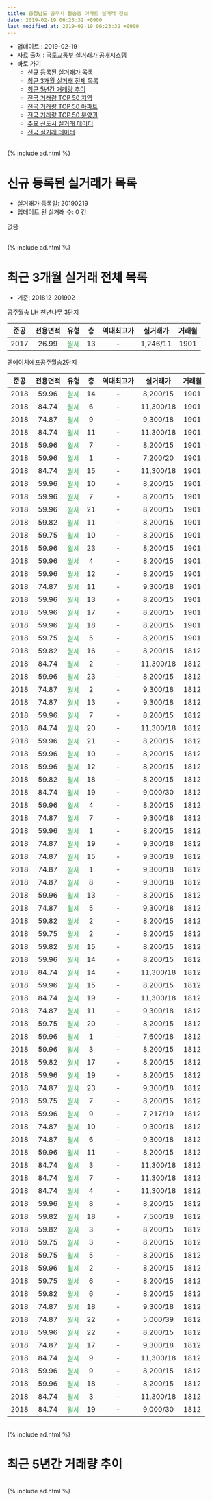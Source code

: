 ```yaml
---
title: 충청남도 공주시 월송동 아파트 실거래 정보
date: 2019-02-19 06:23:32 +0900
last_modified_at: 2019-02-19 06:23:32 +0900
---
```


* 업데이트 : 2019-02-19
* 자료 출처 : [국토교통부 실거래가 공개시스템](http://rt.molit.go.kr)
* 바로 가기
    * [신규 등록된 실거래가 목록](#신규-등록된-실거래가-목록)
    * [최근 3개월 실거래 전체 목록](#최근-3개월-실거래-전체-목록)
    * [최근 5년간 거래량 추이](#최근-5년간-거래량-추이)
    * [전국 거래량 TOP 50 지역](https://inasie.github.io/apt-trade-info/최근-3개월-전국에서-가장-거래가-많이-발생한-지역)
    * [전국 거래량 TOP 50 아파트](https://inasie.github.io/apt-trade-info/최근-3개월-전국에서-가장-거래가-많이-발생한-아파트)
    * [전국 거래량 TOP 50 분양권](https://inasie.github.io/apt-trade-info/최근-3개월-전국에서-가장-거래가-많이-발생한-분양권)
    * [주요 신도시 실거래 데이터](https://inasie.github.io/apt-trade-info/주요-신도시)
    * [전국 실거래 데이터](https://inasie.github.io/apt-trade-info/전국)
<br>
{% include ad.html %}
<br>

# 신규 등록된 실거래가 목록
* 실거래가 등록일: 20190219
* 업데이트 된 실거래 수: 0 건

없음

<br>
{% include ad.html %}
<br>

# 최근 3개월 실거래 전체 목록
* 기준: 201812-201902


[공주월송 LH 천년나무 3단지](https://search.naver.com/search.naver?query=%EC%B6%A9%EC%B2%AD%EB%82%A8%EB%8F%84+%EA%B3%B5%EC%A3%BC%EC%8B%9C+%EC%9B%94%EC%86%A1%EB%8F%99+%EA%B3%B5%EC%A3%BC%EC%9B%94%EC%86%A1+LH+%EC%B2%9C%EB%85%84%EB%82%98%EB%AC%B4+3%EB%8B%A8%EC%A7%80)

|준공|전용면적|유형|층|역대최고가|실거래가|거래월|
|:---:|:---:|:---:|:---:|:---:|:---:|:---:|
|2017|26.99|<span style="color:#34a853">월세</span>|13|<span style="color:#444444">-</span>|1,246/11|1901|

[엔에이치에프공주월송2단지](https://search.naver.com/search.naver?query=%EC%B6%A9%EC%B2%AD%EB%82%A8%EB%8F%84+%EA%B3%B5%EC%A3%BC%EC%8B%9C+%EC%9B%94%EC%86%A1%EB%8F%99+%EC%97%94%EC%97%90%EC%9D%B4%EC%B9%98%EC%97%90%ED%94%84%EA%B3%B5%EC%A3%BC%EC%9B%94%EC%86%A12%EB%8B%A8%EC%A7%80)

|준공|전용면적|유형|층|역대최고가|실거래가|거래월|
|:---:|:---:|:---:|:---:|:---:|:---:|:---:|
|2018|59.96|<span style="color:#34a853">월세</span>|14|<span style="color:#444444">-</span>|8,200/15|1901|
|2018|84.74|<span style="color:#34a853">월세</span>|6|<span style="color:#444444">-</span>|11,300/18|1901|
|2018|74.87|<span style="color:#34a853">월세</span>|9|<span style="color:#444444">-</span>|9,300/18|1901|
|2018|84.74|<span style="color:#34a853">월세</span>|11|<span style="color:#444444">-</span>|11,300/18|1901|
|2018|59.96|<span style="color:#34a853">월세</span>|7|<span style="color:#444444">-</span>|8,200/15|1901|
|2018|59.96|<span style="color:#34a853">월세</span>|1|<span style="color:#444444">-</span>|7,200/20|1901|
|2018|84.74|<span style="color:#34a853">월세</span>|15|<span style="color:#444444">-</span>|11,300/18|1901|
|2018|59.96|<span style="color:#34a853">월세</span>|10|<span style="color:#444444">-</span>|8,200/15|1901|
|2018|59.96|<span style="color:#34a853">월세</span>|7|<span style="color:#444444">-</span>|8,200/15|1901|
|2018|59.96|<span style="color:#34a853">월세</span>|21|<span style="color:#444444">-</span>|8,200/15|1901|
|2018|59.82|<span style="color:#34a853">월세</span>|11|<span style="color:#444444">-</span>|8,200/15|1901|
|2018|59.75|<span style="color:#34a853">월세</span>|10|<span style="color:#444444">-</span>|8,200/15|1901|
|2018|59.96|<span style="color:#34a853">월세</span>|23|<span style="color:#444444">-</span>|8,200/15|1901|
|2018|59.96|<span style="color:#34a853">월세</span>|4|<span style="color:#444444">-</span>|8,200/15|1901|
|2018|59.96|<span style="color:#34a853">월세</span>|12|<span style="color:#444444">-</span>|8,200/15|1901|
|2018|74.87|<span style="color:#34a853">월세</span>|11|<span style="color:#444444">-</span>|9,300/18|1901|
|2018|59.96|<span style="color:#34a853">월세</span>|13|<span style="color:#444444">-</span>|8,200/15|1901|
|2018|59.96|<span style="color:#34a853">월세</span>|17|<span style="color:#444444">-</span>|8,200/15|1901|
|2018|59.96|<span style="color:#34a853">월세</span>|18|<span style="color:#444444">-</span>|8,200/15|1901|
|2018|59.75|<span style="color:#34a853">월세</span>|5|<span style="color:#444444">-</span>|8,200/15|1901|
|2018|59.82|<span style="color:#34a853">월세</span>|16|<span style="color:#444444">-</span>|8,200/15|1812|
|2018|84.74|<span style="color:#34a853">월세</span>|2|<span style="color:#444444">-</span>|11,300/18|1812|
|2018|59.96|<span style="color:#34a853">월세</span>|23|<span style="color:#444444">-</span>|8,200/15|1812|
|2018|74.87|<span style="color:#34a853">월세</span>|2|<span style="color:#444444">-</span>|9,300/18|1812|
|2018|74.87|<span style="color:#34a853">월세</span>|13|<span style="color:#444444">-</span>|9,300/18|1812|
|2018|59.96|<span style="color:#34a853">월세</span>|7|<span style="color:#444444">-</span>|8,200/15|1812|
|2018|84.74|<span style="color:#34a853">월세</span>|20|<span style="color:#444444">-</span>|11,300/18|1812|
|2018|59.96|<span style="color:#34a853">월세</span>|21|<span style="color:#444444">-</span>|8,200/15|1812|
|2018|59.96|<span style="color:#34a853">월세</span>|10|<span style="color:#444444">-</span>|8,200/15|1812|
|2018|59.96|<span style="color:#34a853">월세</span>|12|<span style="color:#444444">-</span>|8,200/15|1812|
|2018|59.82|<span style="color:#34a853">월세</span>|18|<span style="color:#444444">-</span>|8,200/15|1812|
|2018|84.74|<span style="color:#34a853">월세</span>|19|<span style="color:#444444">-</span>|9,000/30|1812|
|2018|59.96|<span style="color:#34a853">월세</span>|4|<span style="color:#444444">-</span>|8,200/15|1812|
|2018|74.87|<span style="color:#34a853">월세</span>|7|<span style="color:#444444">-</span>|9,300/18|1812|
|2018|59.96|<span style="color:#34a853">월세</span>|1|<span style="color:#444444">-</span>|8,200/15|1812|
|2018|74.87|<span style="color:#34a853">월세</span>|19|<span style="color:#444444">-</span>|9,300/18|1812|
|2018|74.87|<span style="color:#34a853">월세</span>|15|<span style="color:#444444">-</span>|9,300/18|1812|
|2018|74.87|<span style="color:#34a853">월세</span>|1|<span style="color:#444444">-</span>|9,300/18|1812|
|2018|74.87|<span style="color:#34a853">월세</span>|8|<span style="color:#444444">-</span>|9,300/18|1812|
|2018|59.96|<span style="color:#34a853">월세</span>|13|<span style="color:#444444">-</span>|8,200/15|1812|
|2018|74.87|<span style="color:#34a853">월세</span>|5|<span style="color:#444444">-</span>|9,300/18|1812|
|2018|59.82|<span style="color:#34a853">월세</span>|2|<span style="color:#444444">-</span>|8,200/15|1812|
|2018|59.75|<span style="color:#34a853">월세</span>|2|<span style="color:#444444">-</span>|8,200/15|1812|
|2018|59.82|<span style="color:#34a853">월세</span>|15|<span style="color:#444444">-</span>|8,200/15|1812|
|2018|59.96|<span style="color:#34a853">월세</span>|14|<span style="color:#444444">-</span>|8,200/15|1812|
|2018|84.74|<span style="color:#34a853">월세</span>|14|<span style="color:#444444">-</span>|11,300/18|1812|
|2018|59.96|<span style="color:#34a853">월세</span>|15|<span style="color:#444444">-</span>|8,200/15|1812|
|2018|84.74|<span style="color:#34a853">월세</span>|19|<span style="color:#444444">-</span>|11,300/18|1812|
|2018|74.87|<span style="color:#34a853">월세</span>|11|<span style="color:#444444">-</span>|9,300/18|1812|
|2018|59.75|<span style="color:#34a853">월세</span>|20|<span style="color:#444444">-</span>|8,200/15|1812|
|2018|59.96|<span style="color:#34a853">월세</span>|1|<span style="color:#444444">-</span>|7,600/18|1812|
|2018|59.96|<span style="color:#34a853">월세</span>|3|<span style="color:#444444">-</span>|8,200/15|1812|
|2018|59.82|<span style="color:#34a853">월세</span>|17|<span style="color:#444444">-</span>|8,200/15|1812|
|2018|59.96|<span style="color:#34a853">월세</span>|19|<span style="color:#444444">-</span>|8,200/15|1812|
|2018|74.87|<span style="color:#34a853">월세</span>|23|<span style="color:#444444">-</span>|9,300/18|1812|
|2018|59.75|<span style="color:#34a853">월세</span>|7|<span style="color:#444444">-</span>|8,200/15|1812|
|2018|59.96|<span style="color:#34a853">월세</span>|9|<span style="color:#444444">-</span>|7,217/19|1812|
|2018|74.87|<span style="color:#34a853">월세</span>|10|<span style="color:#444444">-</span>|9,300/18|1812|
|2018|74.87|<span style="color:#34a853">월세</span>|6|<span style="color:#444444">-</span>|9,300/18|1812|
|2018|59.96|<span style="color:#34a853">월세</span>|11|<span style="color:#444444">-</span>|8,200/15|1812|
|2018|84.74|<span style="color:#34a853">월세</span>|3|<span style="color:#444444">-</span>|11,300/18|1812|
|2018|84.74|<span style="color:#34a853">월세</span>|7|<span style="color:#444444">-</span>|11,300/18|1812|
|2018|84.74|<span style="color:#34a853">월세</span>|4|<span style="color:#444444">-</span>|11,300/18|1812|
|2018|59.96|<span style="color:#34a853">월세</span>|8|<span style="color:#444444">-</span>|8,200/15|1812|
|2018|59.82|<span style="color:#34a853">월세</span>|18|<span style="color:#444444">-</span>|7,500/18|1812|
|2018|59.82|<span style="color:#34a853">월세</span>|3|<span style="color:#444444">-</span>|8,200/15|1812|
|2018|59.75|<span style="color:#34a853">월세</span>|3|<span style="color:#444444">-</span>|8,200/15|1812|
|2018|59.75|<span style="color:#34a853">월세</span>|5|<span style="color:#444444">-</span>|8,200/15|1812|
|2018|59.96|<span style="color:#34a853">월세</span>|2|<span style="color:#444444">-</span>|8,200/15|1812|
|2018|59.75|<span style="color:#34a853">월세</span>|6|<span style="color:#444444">-</span>|8,200/15|1812|
|2018|59.82|<span style="color:#34a853">월세</span>|6|<span style="color:#444444">-</span>|8,200/15|1812|
|2018|74.87|<span style="color:#34a853">월세</span>|18|<span style="color:#444444">-</span>|9,300/18|1812|
|2018|74.87|<span style="color:#34a853">월세</span>|22|<span style="color:#444444">-</span>|5,000/39|1812|
|2018|59.96|<span style="color:#34a853">월세</span>|22|<span style="color:#444444">-</span>|8,200/15|1812|
|2018|74.87|<span style="color:#34a853">월세</span>|17|<span style="color:#444444">-</span>|9,300/18|1812|
|2018|84.74|<span style="color:#34a853">월세</span>|9|<span style="color:#444444">-</span>|11,300/18|1812|
|2018|59.96|<span style="color:#34a853">월세</span>|9|<span style="color:#444444">-</span>|8,200/15|1812|
|2018|59.96|<span style="color:#34a853">월세</span>|18|<span style="color:#444444">-</span>|8,200/15|1812|
|2018|84.74|<span style="color:#34a853">월세</span>|3|<span style="color:#444444">-</span>|11,300/18|1812|
|2018|84.74|<span style="color:#34a853">월세</span>|19|<span style="color:#444444">-</span>|9,000/30|1812|


<br>
{% include ad.html %}
<br>

# 최근 5년간 거래량 추이


<div style="width:100%;">
    <canvas id="deal_progress" height="200"></canvas>
</div>

<script>
new Chart(document.getElementById("deal_progress"), {
    type: 'line',
    data: {
        labels: ['201402','201403','201404','201405','201406','201407','201408','201409','201410','201411','201412','201501','201502','201503','201504','201505','201506','201507','201508','201509','201510','201511','201512','201601','201602','201603','201604','201605','201606','201607','201608','201609','201610','201611','201612','201701','201702','201703','201704','201705','201706','201707','201708','201709','201710','201711','201712','201801','201802','201803','201804','201805','201806','201807','201808','201809','201810','201811','201812','201901','201902'],
        datasets: [{
            label: '매매',
            pointRadius: 1,
            data: [0, 0, 0, 0, 0, 0, 0, 0, 0, 0, 0, 0, 0, 0, 0, 0, 0, 0, 0, 0, 0, 0, 0, 0, 0, 0, 0, 0, 0, 0, 0, 0, 0, 0, 0, 0, 0, 0, 0, 0, 0, 0, 0, 0, 0, 0, 0, 0, 0, 0, 0, 0, 0, 0, 0, 0, 0, 0, 0, 0, 0],
            borderColor: "rgba(255, 201, 14, 1)",
            backgroundColor: "rgba(255, 201, 14, 0.5)",
            fill: false,
            lineTension: 0
        },{
            label: '전월세',
            pointRadius: 1,
            data: [0, 0, 0, 0, 0, 0, 0, 0, 0, 0, 0, 0, 0, 0, 0, 0, 0, 0, 0, 0, 0, 0, 0, 0, 0, 0, 0, 0, 0, 0, 0, 0, 0, 0, 0, 0, 0, 0, 0, 0, 0, 0, 1, 0, 1, 0, 0, 1, 0, 0, 0, 0, 0, 1, 2, 2, 0, 39, 60, 21, 0],
            borderColor: "rgba(0, 141, 185, 1)",
            backgroundColor: "rgba(0, 141, 185, 0.5)",
            fill: false,
            lineTension: 0
        }
        ]
    },
    options: {
        responsive: true,
        title: {
            display: false
        },
        tooltips: {
            mode: 'index',
            intersect: false
        },
        hover: {
            mode: 'nearest',
            intersect: true
        },
        scales: {
            xAxes: [{
                display: true,
                scaleLabel: {
                    display: true,
                    labelString: '년/월'
                }
            }],
            yAxes: [{
                display: true,
                ticks: {
                    suggestedMin: 0,
                },
                scaleLabel: {
                    display: true,
                    labelString: '실거래 수'
                }
            }]
        }
    }
});

</script>


<br>
{% include ad.html %}
<br>

